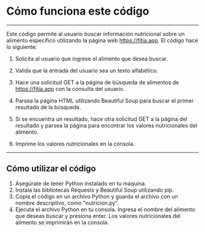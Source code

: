 # Cómo funciona este código
---

Este código permite al usuario buscar información nutricional sobre un alimento específico utilizando la página web https://fitia.app. El código hace lo siguiente:

1. Solicita al usuario que ingrese el alimento que desea buscar.

2. Valida que la entrada del usuario sea un texto alfabético.

3. Hace una solicitud GET a la página de búsqueda de alimentos de https://fitia.app con la consulta del usuario.

4. Parsea la página HTML utilizando Beautiful Soup para buscar el primer resultado de la búsqueda.

5. Si se encuentra un resultado, hace otra solicitud GET a la página del resultado y parsea la página para encontrar los valores nutricionales del alimento.

6. Imprime los valores nutricionales en la consola.

---
## Cómo utilizar el código

1. Asegúrate de tener Python instalado en tu máquina.
2. Instala las bibliotecas Requests y Beautiful Soup utilizando pip.
3. Copia el código en un archivo Python y guarda el archivo con un nombre descriptivo, como "nutricion.py".
4. Ejecuta el archivo Python en tu consola.
Ingresa el nombre del alimento que deseas buscar y presiona enter.
Los valores nutricionales del alimento se imprimirán en la consola.